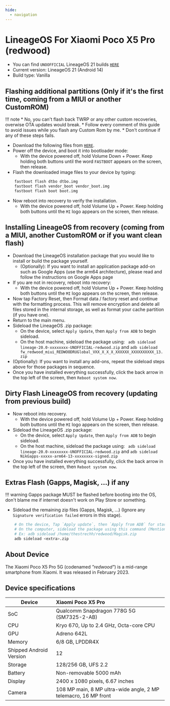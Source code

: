 ```yaml
---
hide:
  - navigation
---
```


# LineageOS For Xiaomi Poco X5 Pro (redwood)

- You can find `UNOOFFICIAL` LineageOS 21 builds [`HERE`](https://sourceforge.net/projects/thestrechh/files/redwood/lineage-21/)
- Current version: LineageOS 21 (Android 14)
- Build type: Vanilla

## Flashing additional partitions (Only if it's the first time, coming from a MIUI or another CustomROM)

!!! note
    * No, you can't flash back TWRP or any other custom recoveries, overwise OTA updates would break.
    * Follow every comment of this guide to avoid issues while you flash any Custom Rom by me.
    * Don't continue if any of these steps fails.

- Download the following files from [`HERE`](https://sourceforge.net/projects/thestrechh/files/redwood/lineage-21/recovery/).
- Power off the device, and boot it into bootloader mode:
	- With the device powered off, hold Volume Down + Power. Keep holding both buttons until the word `FASTBOOT` appears on the screen, then release.
- Flash the downloaded image files to your device by typing:
``` bash
	fastboot flash dtbo dtbo.img
	fastboot flash vendor_boot vendor_boot.img
	fastboot flash boot boot.img
``` 
- Now reboot into recovery to verify the installation.
	- With the device powered off, hold Volume Up + Power. Keep holding both buttons until the `MI` logo appears on the screen, then release.

## Installing LineageOS from recovery (coming from a MIUI, another CustomROM or if you want clean flash)

- Download the LineageOS installation package that you would like to install or build the package yourself.
    - (Optionally): If you want to install an application package add-on such as Google Apps (use the arm64 architecture), please read and follow the instructions on Google Apps page
- If you are not in recovery, reboot into recovery:
    - With the device powered off, hold Volume Up + Power. Keep holding both buttons until the `MI` logo appears on the screen, then release.
- Now tap Factory Reset, then Format data / factory reset and continue with the formatting process. This will remove encryption and delete all files stored in the internal storage, as well as format your cache partition (if you have one).
- Return to the main menu.
- Sideload the LineageOS .zip package:
    - On the device, select `Apply Update`, then `Apply from ADB` to begin sideload.
    - On the host machine, sideload the package using: ``` adb sideload lineage-20.0-xxxxxxxx-UNOFFICIAL-redwood.zip``` and ```adb sideload fw_redwood_miui_REDWOODRUGlobal_VXX_X_X_X_XXXXXX_XXXXXXXXXX_13.zip```
- (Optionally): If you want to install any add-ons, repeat the sideload steps above for those packages in sequence.
- Once you have installed everything successfully, click the back arrow in the top left of the screen, then `Reboot system now`.

## Dirty Flash LineageOS from recovery (updating from previous build)

- Now reboot into recovery.
	- With the device powered off, hold Volume Up + Power. Keep holding both buttons until the `MI` logo appears on the screen, then release.
- Sideload the LineageOS .zip package:
    - On the device, select `Apply Update`, then `Apply from ADB` to begin sideload.
    - On the host machine, sideload the package using: ``` adb sideload lineage-20.0-xxxxxxxx-UNOFFICIAL-redwood.zip``` and ```adb sideload NikGapps-xxxxx-arm64-13-xxxxxxxx-signed.zip```
- Once you have installed everything successfully, click the back arrow in the top left of the screen, then `Reboot system now`.

## Extras Flash (Gapps, Magisk, ...) if any
!!! warning
    Gapps package MUST be flashed before booting into the OS, don't blame me if internet doesn't work on Play Store or something.

* Sideload the remaining zip files (Gapps, Magisk, ...) (Ignore any `Signature verification failed` errors in this stage).

``` bash
    # On the device, Tap `Apply update`, then `Apply from ADB` for starting the sideload service
    # On the computer, sideload the package using this command (Mention the path of the extra zips before running the command):
    # Ex: adb sideload /home/thestrechh/redwood/Magisk.zip
    adb sideload <extra>.zip
```

## About Device

The Xiaomi Poco X5 Pro 5G (codenamed _"redwood"_) is a mid-range smartphone from Xiaomi.
It was released in February 2023.

## Device specifications

| Device                  | Xiaomi Poco X5 Pro                                                       |
| ----------------------- | :----------------------------------------------------------------------- |
| SoC                     | Qualcomm Snapdragon 778G 5G (SM7325-2-AB)                                |
| CPU                     | Kryo 670, Up to 2.4 GHz, Octa-core CPU                                   |
| GPU                     | Adreno 642L                                                              |
| Memory                  | 6/8 GB, LPDDR4X                                                          |
| Shipped Android Version | 12                                                                       |
| Storage                 | 128/256 GB, UFS 2.2                                                      |
| Battery                 | Non-removable 5000 mAh                                                   |
| Display                 | 2400 x 1080 pixels, 6.67 inches                                          |
| Camera                  | 108 MP main, 8 MP ultra-wide angle, 2 MP telemacro, 16 MP front          |